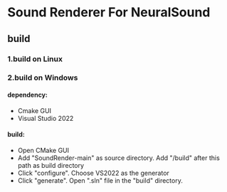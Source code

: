 # Sound Renderer For NeuralSound

## build

### 1.build on Linux


### 2.build on Windows

#### dependency:

* Cmake GUI
* Visual Studio 2022

#### build:

* Open CMake GUI
* Add "SoundRender-main" as source directory. Add "/build" after this path as build directory
* Click "configure". Choose VS2022 as the generator 
* Click "generate". Open ".sln" file in the "build" directory. 